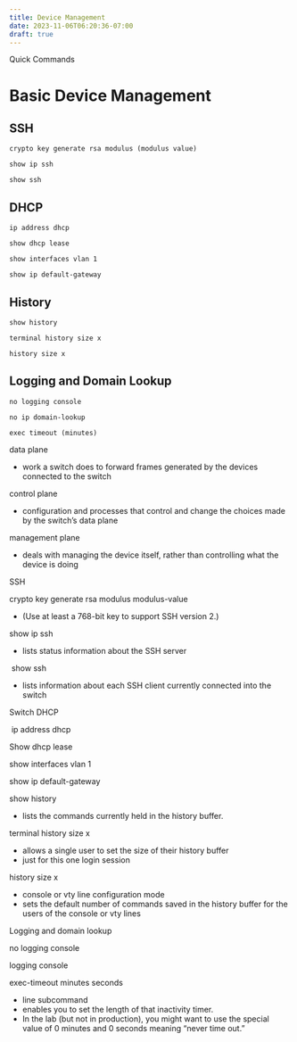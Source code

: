 ```yaml
---
title: Device Management
date: 2023-11-06T06:20:36-07:00
draft: true
---
```


Quick Commands

# Basic Device Management

## SSH
```
crypto key generate rsa modulus (modulus value)
```

```
show ip ssh
```

```
show ssh
```

## DHCP

```
ip address dhcp
```

```
show dhcp lease
```

```
show interfaces vlan 1
```

```
show ip default-gateway
```

## History

```
show history
```

```
terminal history size x
```

```
history size x
```

## Logging and Domain Lookup

```
no logging console
```

```
no ip domain-lookup
```

```
exec timeout (minutes)
```

data plane

-   work a switch does to forward frames generated by the devices connected to the switch

control plane

-   configuration and processes that control and change the choices made by the switch’s data plane

management plane

-   deals with managing the device itself, rather than controlling what the device is doing

SSH

crypto key generate rsa modulus modulus-value

-   (Use at least a 768-bit key to support SSH version 2.)

show ip ssh

-   lists status information about the SSH server

 show ssh

-   lists information about each SSH client currently connected into the switch

Switch DHCP

 ip address dhcp

Show dhcp lease

show interfaces vlan 1

show ip default-gateway

show history

-   lists the commands currently held in the history buffer.

terminal history size x

-   allows a single user to set the size of their history buffer
-   just for this one login session

history size x

-   console or vty line configuration mode
-   sets the default number of commands saved in the history buffer for the users of the console or vty lines

Logging and domain lookup

no logging console

logging console

exec-timeout minutes seconds

-   line subcommand
-   enables you to set the length of that inactivity timer.
-   In the lab (but not in production), you might want to use the special value of 0 minutes and 0 seconds meaning “never time out.”

